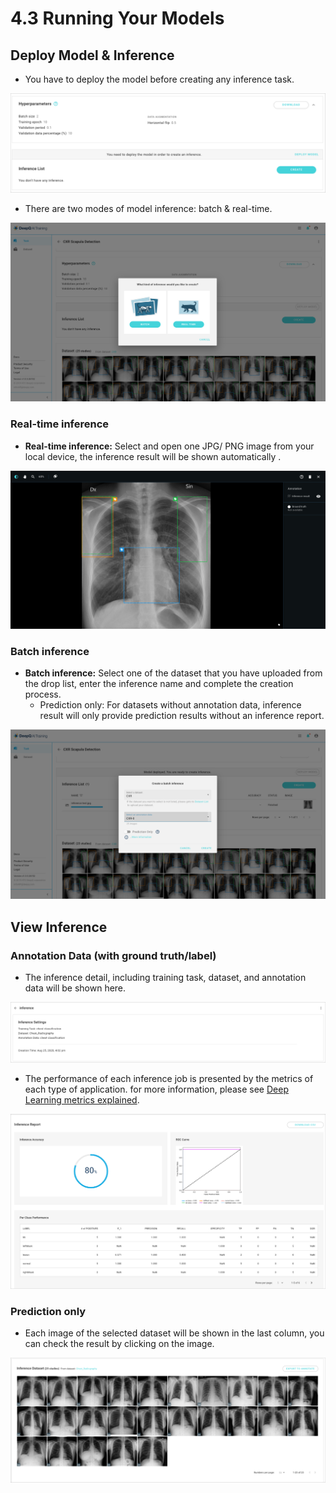# 4.3 Running Your Models

## Deploy Model & Inference

* You have to deploy the model before creating any inference task.

![](../../.gitbook/assets/con-4-3-1.png)

* There are two modes of model inference: batch & real-time.

![](<../../.gitbook/assets/batch and realtime.png>)

### Real-time inference

* **Real-time inference:** Select and open one JPG/ PNG image from your local device, the inference result will be shown automatically .

![](../../.gitbook/assets/con-4-3-4.png)

### Batch inference

* **Batch inference:** Select one of the dataset that you have uploaded from the drop list, enter the inference name and complete the creation process.
  * Prediction only: For datasets without annotation data, inference result will only provide prediction results without an inference report.

![](../../.gitbook/assets/con-4-3-5.png)

## View Inference

### Annotation Data (with ground truth/label)

* The inference detail, including training task, dataset, and annotation data will be shown here.

![](../../.gitbook/assets/con-4-3-6.png)

* The performance of each inference job is presented by the metrics of each type of application. for more information, please see [Deep Learning metrics explained](../deep-learning-metrics-explained/).

![](../../.gitbook/assets/con-4-3-7.png)

### Prediction only

* Each image of the selected dataset will be shown in the last column, you can check the result by clicking on the image.

![](../../.gitbook/assets/con-4-3-8.png)
